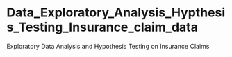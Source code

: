# Data_Exploratory_Analysis_Hypthesis_Testing_Insurance_claim_data
Exploratory Data Analysis and Hypothesis Testing on Insurance Claims
